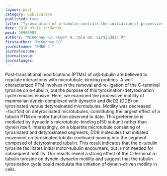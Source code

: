 ```yaml
---
layout: post
category: publication
published: true
title: "Tyrosination of α-tubulin controls the initiation of processive dynein-dynactin motility."
date: 2016-03-12 12:00:00
pmid: 26968983
authors: "McKenney RJ, Huynh W, Vale RD, Sirajuddin M"
firstauthor: "McKenney RJ"
journalname: "EMBO J."
journalvolume: 
journalissue: 
journalpages: 
---
```


Post-translational modifications (PTMs) of α/β-tubulin are believed to regulate interactions with microtubule-binding proteins. A well-characterized PTM involves in the removal and re-ligation of the C-terminal tyrosine on α-tubulin, but the purpose of this tyrosination-detyrosination cycle remains elusive. Here, we examined the processive motility of mammalian dynein complexed with dynactin and BicD2 (DDB) on tyrosinated versus detyrosinated microtubules. Motility was decreased ~fourfold on detyrosinated microtubules, constituting the largest effect of a tubulin PTM on motor function observed to date. This preference is mediated by dynactin's microtubule-binding p150 subunit rather than dynein itself. Interestingly, on a bipartite microtubule consisting of tyrosinated and detyrosinated segments, DDB molecules that initiated movement on tyrosinated tubulin continued moving into the segment composed of detyrosinated tubulin. This result indicates that the α-tubulin tyrosine facilitates initial motor-tubulin encounters, but is not needed for subsequent motility. Our results reveal a strong effect of the C-terminal α-tubulin tyrosine on dynein-dynactin motility and suggest that the tubulin tyrosination cycle could modulate the initiation of dynein-driven motility in cells.

